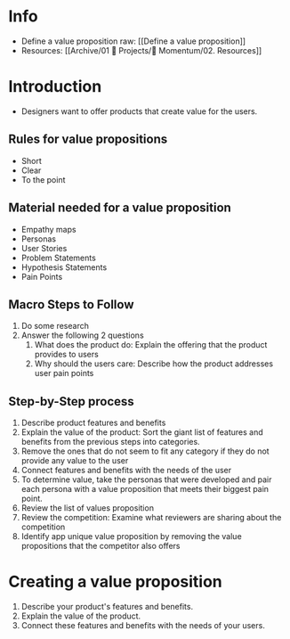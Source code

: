
# Info
- Define a value proposition raw: [[Define a value proposition]]
- Resources: [[Archive/01 💼 Projects/📲 Momentum/02. Resources]]
		

# Introduction
* Designers want to offer products that create value for the users. 


## Rules for value propositions
* Short
* Clear
* To the point
## Material needed for a value proposition
* Empathy maps
* Personas
* User Stories
* Problem Statements
* Hypothesis Statements
* Pain Points

## Macro Steps to Follow
1. Do some research
2. Answer the following 2 questions
	1. What does the product do: Explain the offering that the product provides to users
	2. Why should the users care: Describe how the product addresses user pain points

## Step-by-Step process
1. Describe product features and benefits
2. Explain the value of the product: Sort the giant list of features and benefits from the previous steps into categories. 
3. Remove the ones that do not seem to fit any category if they do not provide any value to the user
4. Connect features and benefits with the needs of the user
5. To determine value, take the personas that were developed and pair each persona with a value proposition that meets their biggest pain point. 
6. Review the list of values proposition
7. Review the competition: Examine what reviewers are sharing about the competition
8. Identify app unique value proposition by removing the value propositions that the competitor also offers



# Creating a value proposition
1. Describe your product's features and benefits.
2. Explain the value of the product.
3. Connect these features and benefits with the needs of your users.